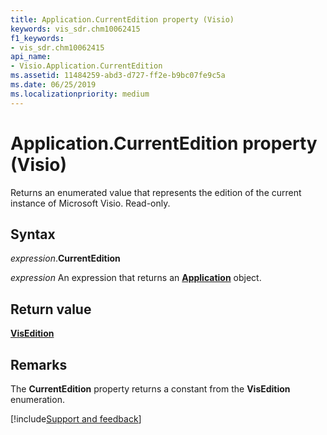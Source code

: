 ```yaml
---
title: Application.CurrentEdition property (Visio)
keywords: vis_sdr.chm10062415
f1_keywords:
- vis_sdr.chm10062415
api_name:
- Visio.Application.CurrentEdition
ms.assetid: 11484259-abd3-d727-ff2e-b9bc07fe9c5a
ms.date: 06/25/2019
ms.localizationpriority: medium
---
```



# Application.CurrentEdition property (Visio)

Returns an enumerated value that represents the edition of the current instance of Microsoft Visio. Read-only.


## Syntax

_expression_.**CurrentEdition**

_expression_ An expression that returns an **[Application](Visio.Application.md)** object.


## Return value

**[VisEdition](Visio.VisEdition.md)**


## Remarks

The **CurrentEdition** property returns a constant from the **VisEdition** enumeration.

[!include[Support and feedback](~/includes/feedback-boilerplate.md)]